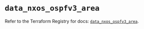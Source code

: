 # `data_nxos_ospfv3_area`

Refer to the Terraform Registry for docs: [`data_nxos_ospfv3_area`](https://registry.terraform.io/providers/ciscodevnet/nxos/0.5.10/docs/data-sources/ospfv3_area).
